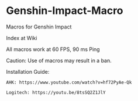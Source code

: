 # Genshin-Impact-Macro
Macros for Genshin Impact

Index at Wiki

All macros work at 60 FPS, 90 ms Ping

Caution: Use of macros may result in a ban.

Installation Guide:

    AHK: https://www.youtube.com/watch?v=hf72PyAe-Qk
  
    Logitech: https://youtu.be/8tsSQ2Z1JlY
